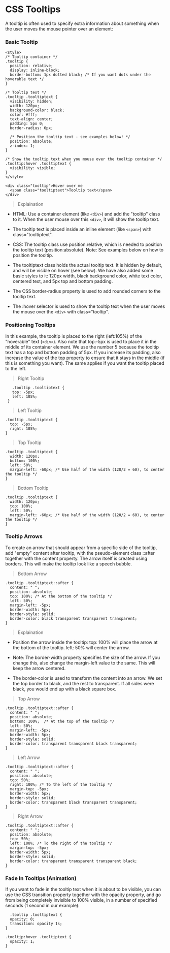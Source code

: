 # CSS Tooltips
A tooltip is often used to specify extra information about something when the user moves the mouse pointer over an element:

### Basic Tooltip


    <style>
    /* Tooltip container */
    .tooltip {
      position: relative;
      display: inline-block;
      border-bottom: 1px dotted black; /* If you want dots under the hoverable text */
    }

    /* Tooltip text */
    .tooltip .tooltiptext {
      visibility: hidden;
      width: 120px;
      background-color: black;
      color: #fff;
      text-align: center;
      padding: 5px 0;
      border-radius: 6px;

      /* Position the tooltip text - see examples below! */
      position: absolute;
      z-index: 1;
    }

    /* Show the tooltip text when you mouse over the tooltip container */
    .tooltip:hover .tooltiptext {
      visibility: visible;
    }
    </style>

    <div class="tooltip">Hover over me
      <span class="tooltiptext">Tooltip text</span>
    </div>




> Explaination
* HTML: Use a container element (like  ```<div>```) and add the "tooltip" class to it. When the user mouse over this ```<div>```, it will show the tooltip text.

* The tooltip text is placed inside an inline element (like  ```<span>```) with class="tooltiptext".
 
* CSS: The tooltip class use position:relative, which is needed to position the tooltip text (position:absolute). Note: See examples below on how to position the tooltip.

* The tooltiptext class holds the actual tooltip text. It is hidden by default, and will be visible on hover (see below). We have also added some basic styles to it: 120px width, black background color, white text color, centered text, and 5px top and bottom padding.

* The CSS border-radius property is used to add rounded corners to the tooltip text.

* The :hover selector is used to show the tooltip text when the user moves the mouse over the ```<div>``` with class="tooltip".
  
  
 ### Positioning Tooltips
In this example, the tooltip is placed to the right (left:105%) of the "hoverable" text (```<div>```). Also note that top:-5px is used to place it in the middle of its container element. We use the number 5 because the tooltip text has a top and bottom padding of 5px. If you increase its padding, also increase the value of the top property to ensure that it stays in the middle (if this is something you want). The same applies if you want the tooltip placed to the left.

> Right Tooltip
 
       .tooltip .tooltiptext {
       top: -5px;
       left: 105%;
     }
  
> Left Tooltip
  
    .tooltip .tooltiptext {
      top: -5px;
      right: 105%;
    }
  
> Top Tooltip

    .tooltip .tooltiptext {
      width: 120px;
      bottom: 100%;
      left: 50%;
      margin-left: -60px; /* Use half of the width (120/2 = 60), to center the tooltip */
    }
  
  
 > Bottom Tooltip

    .tooltip .tooltiptext {
      width: 120px;
      top: 100%;
      left: 50%;
      margin-left: -60px; /* Use half of the width (120/2 = 60), to center the tooltip */
    }
   
  
 ### Tooltip Arrows
  
To create an arrow that should appear from a specific side of the tooltip, add "empty" content after tooltip, with the pseudo-element class ::after together with the content property. The arrow itself is created using borders. This will make the tooltip look like a speech bubble.
  
>  Bottom Arrow

    .tooltip .tooltiptext::after {
      content: " ";
      position: absolute;
      top: 100%; /* At the bottom of the tooltip */
      left: 50%;
      margin-left: -5px;
      border-width: 5px;
      border-style: solid;
      border-color: black transparent transparent transparent;
    }
  
> Explaination
  
* Position the arrow inside the tooltip: top: 100% will place the arrow at the bottom of the tooltip. left: 50% will center the arrow.

* Note: The border-width property specifies the size of the arrow. If you change this, also change the margin-left value to the same. This will keep the arrow centered.

* The border-color is used to transform the content into an arrow. We set the top border to black, and the rest to transparent. If all sides were black, you would end up with a black square box.
  
  
 > Top Arrow

    .tooltip .tooltiptext::after {
      content: " ";
      position: absolute;
      bottom: 100%;  /* At the top of the tooltip */
      left: 50%;
      margin-left: -5px;
      border-width: 5px;
      border-style: solid;
      border-color: transparent transparent black transparent;
    }
  
> Left Arrow

    .tooltip .tooltiptext::after {
      content: " ";
      position: absolute;
      top: 50%;
      right: 100%; /* To the left of the tooltip */
      margin-top: -5px;
      border-width: 5px;
      border-style: solid;
      border-color: transparent black transparent transparent;
    }
  
 > Right Arrow

    .tooltip .tooltiptext::after {
      content: " ";
      position: absolute;
      top: 50%;
      left: 100%; /* To the right of the tooltip */
      margin-top: -5px;
      border-width: 5px;
      border-style: solid;
      border-color: transparent transparent transparent black;
    }
  
  
 ### Fade In Tooltips (Animation)
  
If you want to fade in the tooltip text when it is about to be visible, you can use the CSS transition property together with the opacity property, and go from being completely invisible to 100% visible, in a number of specified seconds (1 second in our example):
  
      .tooltip .tooltiptext {
      opacity: 0;
      transition: opacity 1s;
    }

    .tooltip:hover .tooltiptext {
      opacity: 1;
    }
